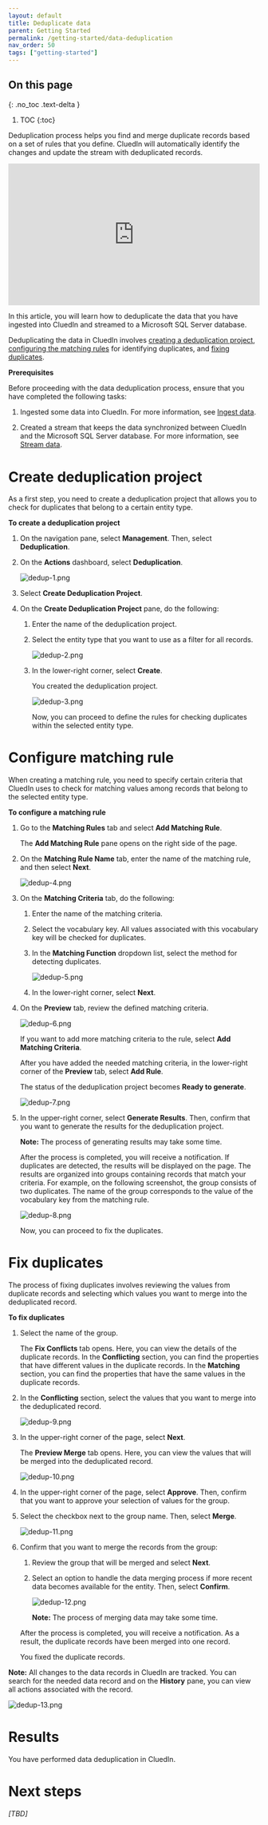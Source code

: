 ```yaml
---
layout: default
title: Deduplicate data
parent: Getting Started
permalink: /getting-started/data-deduplication
nav_order: 50
tags: ["getting-started"]
---
```

## On this page
{: .no_toc .text-delta }
1. TOC
{:toc}

Deduplication process helps you find and merge duplicate records based on a set of rules that you define. CluedIn will automatically identify the changes and update the stream with deduplicated records.

<div style="padding:56.25% 0 0 0;position:relative;">
<iframe src="https://player.vimeo.com/video/850839188?badge=0&amp;autopause=0&amp;player_id=0&amp;app_id=58479" frameborder="0" allow="autoplay; fullscreen; picture-in-picture" allowfullscreen style="position:absolute;top:0;left:0;width:100%;height:100%;" title="Getting started with data deduplication in CluedIn"></iframe>
</div>

In this article, you will learn how to deduplicate the data that you have ingested into CluedIn and streamed to a Microsoft SQL Server database.

Deduplicating the data in CluedIn involves [creating a deduplication project](/Documentation/Getting-started/Deduplicate-data#create-deduplication-project), [configuring the matching rules](/Documentation/Getting-started/Deduplicate-data#configure-matching-rule) for identifying duplicates, and [fixing duplicates](/Documentation/Getting-started/Deduplicate-data#fix-duplicates).

**Prerequisites**

Before proceeding with the data deduplication process, ensure that you have completed the following tasks:

1. Ingested some data into CluedIn. For more information, see [Ingest data](/Documentation/Getting-started/Ingest-data).

1. Created a stream that keeps the data synchronized between CluedIn and the Microsoft SQL Server database. For more information, see [Stream data](/Documentation/Getting-started/Stream-data).

# Create deduplication project

As a first step, you need to create a deduplication project that allows you to check for duplicates that belong to a certain entity type.

**To create a deduplication project**

1. On the navigation pane, select **Management**. Then, select **Deduplication**.

1. On the **Actions** dashboard, select **Deduplication**.

    ![dedup-1.png](/.attachments/dedup-1-7dfb8b82-cc5e-41e1-9969-1dbe3cbfa456.png)

1. Select **Create Deduplication Project**.

1. On the **Create Deduplication Project** pane, do the following:

    1. Enter the name of the deduplication project.

    1. Select the entity type that you want to use as a filter for all records.

        ![dedup-2.png](/.attachments/dedup-2-b68f10a9-ae70-48c6-a307-ce4f307df6e6.png)

    1. In the lower-right corner, select **Create**.

        You created the deduplication project.

        ![dedup-3.png](/.attachments/dedup-3-bc125a51-f874-49af-a9d0-c49aea38bbb1.png)
    
        Now, you can proceed to define the rules for checking duplicates within the selected entity type.

# Configure matching rule

When creating a matching rule, you need to specify certain criteria that CluedIn uses to check for matching values among records that belong to the selected entity type.

**To configure a matching rule**

1. Go to the **Matching Rules** tab and select **Add Matching Rule**.

    The **Add Matching Rule** pane opens on the right side of the page.

1. On the **Matching Rule Name** tab, enter the name of the matching rule, and then select **Next**.

    ![dedup-4.png](/.attachments/dedup-4-1294d92b-9f47-4a33-a341-3dc7e1c7b98b.png)

1. On the **Matching Criteria** tab, do the following:

    1. Enter the name of the matching criteria.

    1. Select the vocabulary key. All values associated with this vocabulary key will be checked for duplicates.

    1. In the **Matching Function** dropdown list, select the method for detecting duplicates.

        ![dedup-5.png](/.attachments/dedup-5-9f45c436-0c33-429e-9821-925edff4365a.png)
    1. In the lower-right corner, select **Next**.

1. On the **Preview** tab, review the defined matching criteria.

    ![dedup-6.png](/.attachments/dedup-6-c5851686-18e2-4a26-97a5-ae09ccd5876e.png)

    If you want to add more matching criteria to the rule, select **Add Matching Criteria**.

    After you have added the needed matching criteria, in the lower-right corner of the **Preview** tab, select **Add Rule**.

    The status of the deduplication project becomes **Ready to generate**.

    ![dedup-7.png](/.attachments/dedup-7-d633647c-ce30-424a-9c45-4b7f5cde623b.png)

1. In the upper-right corner, select **Generate Results**. Then, confirm that you want to generate the results for the deduplication project.

    **Note:** The process of generating results may take some time.

    After the process is completed, you will receive a notification. If duplicates are detected, the results will be displayed on the page. The results are organized into groups containing records that match your criteria. For example, on the following screenshot, the group consists of two duplicates. The name of the group corresponds to the value of the vocabulary key from the matching rule. 

    ![dedup-8.png](/.attachments/dedup-8-6919fb78-f3b9-49aa-936d-462e62f16384.png)

    Now, you can proceed to fix the duplicates.

# Fix duplicates

The process of fixing duplicates involves reviewing the values from duplicate records and selecting which values you want to merge into the deduplicated record.

**To fix duplicates**

1. Select the name of the group.

    The **Fix Conflicts** tab opens. Here, you can view the details of the duplicate records. In the **Conflicting** section, you can find the properties that have different values in the duplicate records. In the **Matching** section, you can find the properties that have the same values in the duplicate records.

1. In the **Conflicting** section, select the values that you want to merge into the deduplicated record.

    ![dedup-9.png](/.attachments/dedup-9-f98a5052-4d6c-4971-9ddb-bd1010568ea1.png)

1. In the upper-right corner of the page, select **Next**.

    The **Preview Merge** tab opens. Here, you can view the values that will be merged into the deduplicated record.

    ![dedup-10.png](/.attachments/dedup-10-d537fd94-3ec4-45bd-a7b5-7d834becc306.png)

1. In the upper-right corner of the page, select **Approve**. Then, confirm that you want to approve your selection of values for the group.

1. Select the checkbox next to the group name. Then, select **Merge**.

    ![dedup-11.png](/.attachments/dedup-11-5c96bb34-3b30-4949-bb98-1288404b351f.png)

1. Confirm that you want to merge the records from the group:

    1. Review the group that will be merged and select **Next**.

    1. Select an option to handle the data merging process if more recent data becomes available for the entity. Then, select **Confirm**.

        ![dedup-12.png](/.attachments/dedup-12-09ec331a-2a78-4ce4-8ea5-116d5750c42d.png)

        **Note:** The process of merging data may take some time.

    After the process is completed, you will receive a notification. As a result, the duplicate records have been merged into one record.

    You fixed the duplicate records.

**Note:** All changes to the data records in CluedIn are tracked. You can search for the needed data record and on the **History** pane, you can view all actions associated with the record.

![dedup-13.png](/.attachments/dedup-13-23f52175-2d72-4732-8eaf-b50cb409db3c.png)

# Results

You have performed data deduplication in CluedIn.

# Next steps

_[TBD]_

